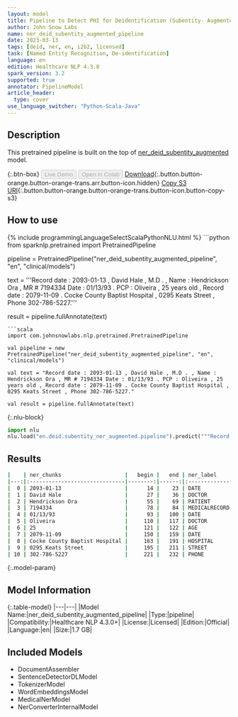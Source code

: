 ```yaml
---
layout: model
title: Pipeline to Detect PHI for Deidentification (Subentity- Augmented)
author: John Snow Labs
name: ner_deid_subentity_augmented_pipeline
date: 2023-03-13
tags: [deid, ner, en, i2b2, licensed]
task: [Named Entity Recognition, De-identification]
language: en
edition: Healthcare NLP 4.3.0
spark_version: 3.2
supported: true
annotator: PipelineModel
article_header:
  type: cover
use_language_switcher: "Python-Scala-Java"
---
```


## Description

This pretrained pipeline is built on the top of [ner_deid_subentity_augmented](https://nlp.johnsnowlabs.com/2021/09/03/ner_deid_subentity_augmented_en.html) model.

{:.btn-box}
<button class="button button-orange" disabled>Live Demo</button>
<button class="button button-orange" disabled>Open in Colab</button>
[Download](https://s3.amazonaws.com/auxdata.johnsnowlabs.com/clinical/models/ner_deid_subentity_augmented_pipeline_en_4.3.0_3.2_1678734896498.zip){:.button.button-orange.button-orange-trans.arr.button-icon.hidden}
[Copy S3 URI](s3://auxdata.johnsnowlabs.com/clinical/models/ner_deid_subentity_augmented_pipeline_en_4.3.0_3.2_1678734896498.zip){:.button.button-orange.button-orange-trans.button-icon.button-copy-s3}

## How to use



<div class="tabs-box" markdown="1">
{% include programmingLanguageSelectScalaPythonNLU.html %}
```python
from sparknlp.pretrained import PretrainedPipeline

pipeline = PretrainedPipeline("ner_deid_subentity_augmented_pipeline", "en", "clinical/models")

text = '''Record date : 2093-01-13 , David Hale , M.D . , Name : Hendrickson Ora , MR # 7194334 Date : 01/13/93 . PCP : Oliveira , 25 years old , Record date : 2079-11-09 . Cocke County Baptist Hospital , 0295 Keats Street , Phone 302-786-5227.'''

result = pipeline.fullAnnotate(text)
```
```scala
import com.johnsnowlabs.nlp.pretrained.PretrainedPipeline

val pipeline = new PretrainedPipeline("ner_deid_subentity_augmented_pipeline", "en", "clinical/models")

val text = "Record date : 2093-01-13 , David Hale , M.D . , Name : Hendrickson Ora , MR # 7194334 Date : 01/13/93 . PCP : Oliveira , 25 years old , Record date : 2079-11-09 . Cocke County Baptist Hospital , 0295 Keats Street , Phone 302-786-5227."

val result = pipeline.fullAnnotate(text)
```


{:.nlu-block}
```python
import nlu
nlu.load("en.deid.subentity_ner_augmented.pipeline").predict("""Record date : 2093-01-13 , David Hale , M.D . , Name : Hendrickson Ora , MR # 7194334 Date : 01/13/93 . PCP : Oliveira , 25 years old , Record date : 2079-11-09 . Cocke County Baptist Hospital , 0295 Keats Street , Phone 302-786-5227.""")
```

</div>

## Results

```bash
|    | ner_chunks                    |   begin |   end | ner_label     |   confidence |
|---:|:------------------------------|--------:|------:|:--------------|-------------:|
|  0 | 2093-01-13                    |      14 |    23 | DATE          |      1       |
|  1 | David Hale                    |      27 |    36 | DOCTOR        |      0.97385 |
|  2 | Hendrickson Ora               |      55 |    69 | PATIENT       |      0.9932  |
|  3 | 7194334                       |      78 |    84 | MEDICALRECORD |      0.9993  |
|  4 | 01/13/93                      |      93 |   100 | DATE          |      1       |
|  5 | Oliveira                      |     110 |   117 | DOCTOR        |      0.9993  |
|  6 | 25                            |     121 |   122 | AGE           |      0.9905  |
|  7 | 2079-11-09                    |     150 |   159 | DATE          |      0.9998  |
|  8 | Cocke County Baptist Hospital |     163 |   191 | HOSPITAL      |      0.97485 |
|  9 | 0295 Keats Street             |     195 |   211 | STREET        |      0.8209  |
| 10 | 302-786-5227                  |     221 |   232 | PHONE         |      0.9541  |
```

{:.model-param}
## Model Information

{:.table-model}
|---|---|
|Model Name:|ner_deid_subentity_augmented_pipeline|
|Type:|pipeline|
|Compatibility:|Healthcare NLP 4.3.0+|
|License:|Licensed|
|Edition:|Official|
|Language:|en|
|Size:|1.7 GB|

## Included Models

- DocumentAssembler
- SentenceDetectorDLModel
- TokenizerModel
- WordEmbeddingsModel
- MedicalNerModel
- NerConverterInternalModel